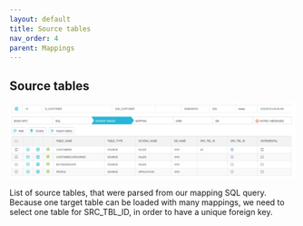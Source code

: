 ```yaml
---
layout: default
title: Source tables
nav_order: 4
parent: Mappings
---
```


## Source tables

<img src="../../snapshots/mappings_14.PNG">

List of source tables, that were parsed from our mapping SQL query. Because one target table can be loaded with many mappings, we need to select one table for SRC_TBL_ID, in order to have a unique foreign key. 
